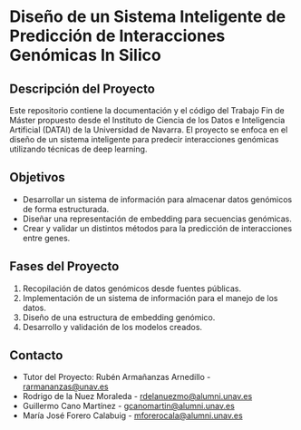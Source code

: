 # Diseño de un Sistema Inteligente de Predicción de Interacciones Genómicas In Silico

## Descripción del Proyecto
Este repositorio contiene la documentación y el código del Trabajo Fin de Máster propuesto desde el Instituto de Ciencia de los Datos e Inteligencia Artificial (DATAI) de la Universidad de Navarra. El proyecto se enfoca en el diseño de un sistema inteligente para predecir interacciones genómicas utilizando técnicas de deep learning.

## Objetivos
- Desarrollar un sistema de información para almacenar datos genómicos de forma estructurada.
- Diseñar una representación de embedding para secuencias genómicas.
- Crear y validar un distintos métodos para la predicción de interacciones entre genes.

## Fases del Proyecto
1. Recopilación de datos genómicos desde fuentes públicas.
2. Implementación de un sistema de información para el manejo de los datos.
3. Diseño de una estructura de embedding genómico.
4. Desarrollo y validación de los modelos creados.

## Contacto
- Tutor del Proyecto: Rubén Armañanzas Arnedillo - [rarmananzas@unav.es](mailto:rarmananzas@unav.es)
- Rodrigo de la Nuez Moraleda - [rdelanuezmo@alumni.unav.es](mailto:rdelanuezmo@alumni.unav.es)
- Guillermo Cano Martínez - [gcanomartin@alumni.unav.es](gcanomartin@alumni.unav.es)
- María José Forero Calabuig - [mforerocala@alumni.unav.es](mailto:mforerocala@alumni.unav.es)
